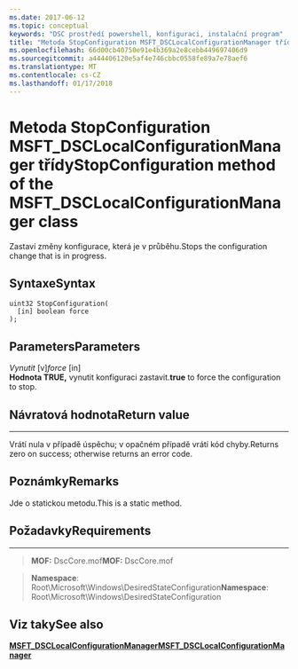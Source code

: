 ```yaml
---
ms.date: 2017-06-12
ms.topic: conceptual
keywords: "DSC prostředí powershell, konfiguraci, instalační program"
title: "Metoda StopConfiguration MSFT_DSCLocalConfigurationManager třídy"
ms.openlocfilehash: 66d00cb40750e91e4b369a2e8cebb449697406d9
ms.sourcegitcommit: a444406120e5af4e746cbbc0558fe89a7e78aef6
ms.translationtype: MT
ms.contentlocale: cs-CZ
ms.lasthandoff: 01/17/2018
---
```

# <a name="stopconfiguration-method-of-the-msftdsclocalconfigurationmanager-class"></a><span data-ttu-id="10a84-103">Metoda StopConfiguration MSFT_DSCLocalConfigurationManager třídy</span><span class="sxs-lookup"><span data-stu-id="10a84-103">StopConfiguration method of the MSFT_DSCLocalConfigurationManager class</span></span>

<span data-ttu-id="10a84-104">Zastaví změny konfigurace, která je v průběhu.</span><span class="sxs-lookup"><span data-stu-id="10a84-104">Stops the configuration change that is in progress.</span></span>

<a name="syntax"></a><span data-ttu-id="10a84-105">Syntaxe</span><span class="sxs-lookup"><span data-stu-id="10a84-105">Syntax</span></span>
------

```mof
uint32 StopConfiguration(
  [in] boolean force
);
```

<a name="parameters"></a><span data-ttu-id="10a84-106">Parameters</span><span class="sxs-lookup"><span data-stu-id="10a84-106">Parameters</span></span>
----------

<span data-ttu-id="10a84-107">*Vynutit* \[v\]</span><span class="sxs-lookup"><span data-stu-id="10a84-107">*force* \[in\]</span></span>  
<span data-ttu-id="10a84-108">**Hodnota TRUE,** vynutit konfiguraci zastavit.</span><span class="sxs-lookup"><span data-stu-id="10a84-108">**true** to force the configuration to stop.</span></span>

## <a name="return-value"></a><span data-ttu-id="10a84-109">Návratová hodnota</span><span class="sxs-lookup"><span data-stu-id="10a84-109">Return value</span></span>
------------

<span data-ttu-id="10a84-110">Vrátí nula v případě úspěchu; v opačném případě vrátí kód chyby.</span><span class="sxs-lookup"><span data-stu-id="10a84-110">Returns zero on success; otherwise returns an error code.</span></span>

## <a name="remarks"></a><span data-ttu-id="10a84-111">Poznámky</span><span class="sxs-lookup"><span data-stu-id="10a84-111">Remarks</span></span>

<span data-ttu-id="10a84-112">Jde o statickou metodu.</span><span class="sxs-lookup"><span data-stu-id="10a84-112">This is a static method.</span></span>

## <a name="requirements"></a><span data-ttu-id="10a84-113">Požadavky</span><span class="sxs-lookup"><span data-stu-id="10a84-113">Requirements</span></span>
------------
><span data-ttu-id="10a84-114">**MOF:** DscCore.mof</span><span class="sxs-lookup"><span data-stu-id="10a84-114">**MOF:** DscCore.mof</span></span>

><span data-ttu-id="10a84-115">**Namespace**: Root\Microsoft\Windows\DesiredStateConfiguration</span><span class="sxs-lookup"><span data-stu-id="10a84-115">**Namespace**: Root\Microsoft\Windows\DesiredStateConfiguration</span></span>


## <a name="see-also"></a><span data-ttu-id="10a84-116">Viz taky</span><span class="sxs-lookup"><span data-stu-id="10a84-116">See also</span></span>


[<span data-ttu-id="10a84-117">**MSFT_DSCLocalConfigurationManager**</span><span class="sxs-lookup"><span data-stu-id="10a84-117">**MSFT_DSCLocalConfigurationManager**</span></span>](msft-dsclocalconfigurationmanager.md)


 

 



